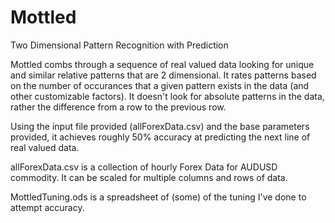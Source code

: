 # Mottled
Two Dimensional Pattern Recognition with Prediction

Mottled combs through a sequence of real valued data looking for unique and similar relative patterns that are 2 dimensional. It rates patterns based on the number of occurances that a given pattern exists in the data (and other customizable factors). It doesn't look for absolute patterns in the data, rather the difference from a row to the previous row.

Using the input file provided (allForexData.csv) and the base parameters provided, it achieves roughly 50% accuracy at predicting the next line of real valued data.

allForexData.csv is a collection of hourly Forex Data for AUDUSD commodity. It can be scaled for multiple columns and rows of data.

MottledTuning.ods is a spreadsheet of (some) of the tuning I've done to attempt accuracy.
